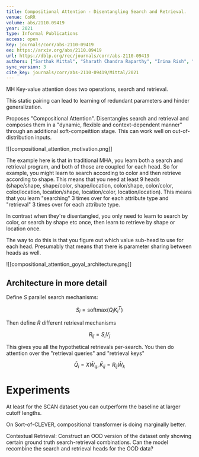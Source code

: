 ```yaml
---
title: Compositional Attention - Disentangling Search and Retrieval.
venue: CoRR
volume: abs/2110.09419
year: 2021
type: Informal Publications
access: open
key: journals/corr/abs-2110-09419
ee: https://arxiv.org/abs/2110.09419
url: https://dblp.org/rec/journals/corr/abs-2110-09419
authors: ["Sarthak Mittal", "Sharath Chandra Raparthy", "Irina Rish", "Yoshua Bengio", "Guillaume Lajoie"]
sync_version: 3
cite_key: journals/corr/abs-2110-09419/Mittal/2021
---
```


MH Key-value attention does two operations, search and retrieval.

This static pairing can lead to learning of redundant parameters and hinder generalization.

Proposes "Compositional Attention". Disentangles search and retrieval and composes them in a "dynamic, flexible and context-dependent manner" through an additional soft-compeittion stage. This can work well on out-of-distribution inputs.

![[compositional_attention_motivation.png]]

The example here is that in traditional MHA, you learn both a search and retrieval program, and both of those are coupled for each head. So for example, you might learn to search according to color and then retrieve according to shape. This means that you need at least 9 heads (shape/shape, shape/color, shape/location, color/shape, color/color, color/location, location/shape, location/color, location/location). This means that you learn "searching" 3 times over for each attribute type and "retrieval" 3 times over for each attribute type.

In contrast when they're disentangled, you only need to learn to search by color, or search by shape etc once, then learn to retrieve by shape or location once.

The way to do this is that you figure out which value sub-head to use for each head. Presumably that means that there is parameter sharing between heads as well.

![[compositional_attention_goyal_architecture.png]]

## Architecture in more detail

Define $S$ parallel search mechanisms:

$$
S_i = \text{softmax}(Q_iK_i^T)
$$

Then define $R$ different retrieval mechanisms

$$
R_{ij} = S_i V_j
$$

This gives you all the hypothetical retrievals per-search. You then do attention over the "retrieval queries" and "retrieval keys"

$$
\bar Q_i = X \bar W_q, \bar K_{ij} = R_{ij} \bar W_k
$$
# Experiments

At least for the SCAN dataset you can outperform the baseline at larger cutoff lengths.

On Sort-of-CLEVER, compositional transformer is doing marginally better.

Contextual Retrieval: Construct an OOD version of the dataset only showing certain ground truth search-retrieval combinations. Can the model recombine the search and retrieval heads for the OOD data?